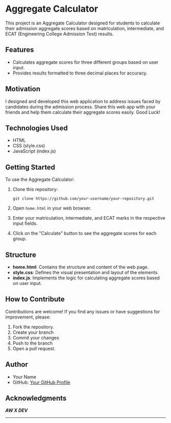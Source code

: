 

# Aggregate Calculator

This project is an Aggregate Calculator designed for students to calculate their admission aggregate scores based on matriculation, intermediate, and ECAT (Engineering College Admission Test) results.

## Features

- Calculates aggregate scores for three different groups based on user input.
- Provides results formatted to three decimal places for accuracy.

## Motivation

I designed and developed this web application to address issues faced by candidates during the admission process. Share this web app with your friends and help them calculate their aggregate scores easily. Good Luck!

## Technologies Used

- HTML
- CSS (style.css)
- JavaScript (index.js)

## Getting Started

To use the Aggregate Calculator:

1. Clone this repository:
   ```
   git clone https://github.com/your-username/your-repository.git
   ```

2. Open `home.html` in your web browser.

3. Enter your matriculation, intermediate, and ECAT marks in the respective input fields.

4. Click on the "Calculate" button to see the aggregate scores for each group.

## Structure

- **home.html**: Contains the structure and content of the web page.
- **style.css**: Defines the visual presentation and layout of the elements.
- **index.js**: Implements the logic for calculating aggregate scores based on user input.

## How to Contribute

Contributions are welcome! If you find any issues or have suggestions for improvement, please:

1. Fork the repository.
2. Create your branch 
3. Commit your changes
4. Push to the branch 
5. Open a pull request.

## Author

- Your Name
- GitHub: [Your GitHub Profile](https://github.com/awahmadwahab)

## Acknowledgments

**_AW X DEV_**

---
